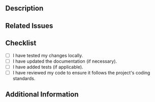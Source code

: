 ## Description

<!-- Describe the changes introduced by this pull request -->

## Related Issues

<!-- List any related issues that are addressed or fixed by this pull request -->

## Checklist

<!-- Put an `x` in the boxes that apply. -->

- [ ] I have tested my changes locally.
- [ ] I have updated the documentation (if necessary).
- [ ] I have added tests (if applicable).
- [ ] I have reviewed my code to ensure it follows the project's coding standards.

## Additional Information

<!-- Add any additional information or context that might be useful for reviewers -->
